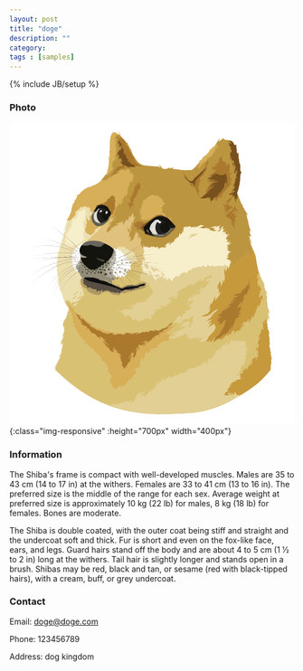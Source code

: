 ```yaml
---
layout: post
title: "doge"
description: ""
category: 
tags : [samples]
---
```

{% include JB/setup %}

### Photo

![doge](/assets/images/doge.svg){:class="img-responsive" :height="700px" width="400px"}


### Information

The Shiba's frame is compact with well-developed muscles. Males are 35 to 43 cm (14 to 17 in) at the withers. Females are 33 to 41 cm (13 to 16 in). The preferred size is the middle of the range for each sex. Average weight at preferred size is approximately 10 kg (22 lb) for males, 8 kg (18 lb) for females. Bones are moderate.

The Shiba is double coated, with the outer coat being stiff and straight and the undercoat soft and thick. Fur is short and even on the fox-like face, ears, and legs. Guard hairs stand off the body and are about 4 to 5 cm (1 1⁄2 to 2 in) long at the withers. Tail hair is slightly longer and stands open in a brush. Shibas may be red, black and tan, or sesame (red with black-tipped hairs), with a cream, buff, or grey undercoat.

### Contact

Email: doge@doge.com

Phone: 123456789

Address: dog kingdom

